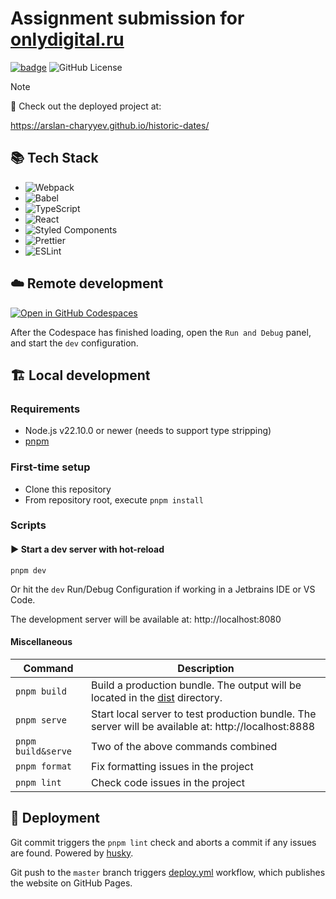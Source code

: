 # Assignment submission for [onlydigital.ru](https://onlydigital.ru)

[![badge](https://github.com/arslan-charyyev/historic-dates/actions/workflows/deploy.yml/badge.svg)](https://github.com/arslan-charyyev/historic-dates/actions/workflows/deploy.yml)
![GitHub License](https://img.shields.io/github/license/arslan-charyyev/historic-dates)

> [!NOTE]
> 🚀 Check out the deployed project at:
>
> https://arslan-charyyev.github.io/historic-dates/

## 📚 Tech Stack

- ![Webpack](https://img.shields.io/badge/webpack-%238DD6F9.svg?style=for-the-badge&logo=webpack&logoColor=black)
- ![Babel](https://img.shields.io/badge/Babel-F9DC3e?style=for-the-badge&logo=babel&logoColor=black)
- ![TypeScript](https://img.shields.io/badge/typescript-%23007ACC.svg?style=for-the-badge&logo=typescript&logoColor=white)
- ![React](https://img.shields.io/badge/react-%2320232a.svg?style=for-the-badge&logo=react&logoColor=%2361DAFB)
- ![Styled Components](https://img.shields.io/badge/styled--components-DB7093?style=for-the-badge&logo=styled-components&logoColor=white)
- ![Prettier](https://img.shields.io/badge/prettier-%23F7B93E.svg?style=for-the-badge&logo=prettier&logoColor=black)
- ![ESLint](https://img.shields.io/badge/ESLint-4B3263?style=for-the-badge&logo=eslint&logoColor=white)

## ☁️ Remote development

[![Open in GitHub Codespaces](https://github.com/codespaces/badge.svg)](https://codespaces.new/arslan-charyyev/historic-dates)

After the Codespace has finished loading, open the `Run and Debug` panel, and start the `dev` configuration.

## 🏗️ Local development

### Requirements

- Node.js v22.10.0 or newer (needs to support type stripping)
- [pnpm](https://pnpm.io/)

### First-time setup

- Clone this repository
- From repository root, execute `pnpm install`

### Scripts

#### ▶️ Start a dev server with hot-reload

```shell
pnpm dev
```

Or hit the `dev` Run/Debug Configuration if working in a Jetbrains IDE or VS Code.

The development server will be available at: http://localhost:8080

#### Miscellaneous

| Command            | Description                                                                                          |
|--------------------|------------------------------------------------------------------------------------------------------|
| `pnpm build`       | Build a production bundle. The output will be located in the [dist](./dist) directory.               |
| `pnpm serve`       | Start local server to test production bundle. The server will be available at: http://localhost:8888 |
| `pnpm build&serve` | Two of the above commands combined                                                                   |
| `pnpm format`      | Fix formatting issues in the project                                                                 |
| `pnpm lint`        | Check code issues in the project                                                                     |

## 🚀 Deployment

Git commit triggers the `pnpm lint` check and aborts a commit if any issues are found.
Powered by [husky](https://typicode.github.io/husky/).

Git push to the `master` branch triggers [deploy.yml](.github/workflows/deploy.yml) workflow,
which publishes the website on GitHub Pages.

